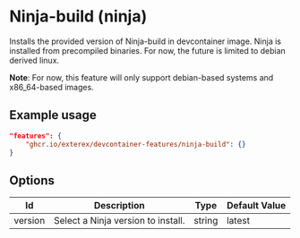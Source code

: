 # Ninja-build (ninja)

Installs the provided version of Ninja-build in devcontainer image. Ninja is installed from precompiled binaries. For now, the future is limited to debian derived linux.

**Note**: For now, this feature will only support debian-based systems and x86_64-based images.

## Example usage

```json
"features": {
    "ghcr.io/exterex/devcontainer-features/ninja-build": {}
}
```

## Options

| Id | Description | Type | Default Value |
|-----|-----|-----|-----|
| version | Select a Ninja version to install. | string | latest |
